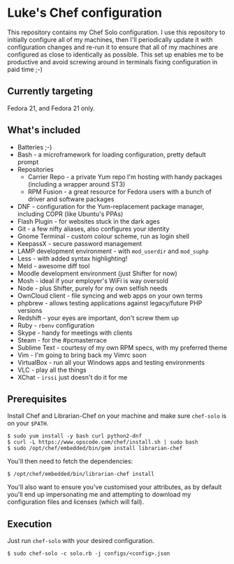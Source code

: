 Luke's Chef configuration
=========================

This repository contains my Chef Solo configuration. I use this repository to
initially configure all of my machines, then I'll periodically update it with
configuration changes and re-run it to ensure that all of my machines are
configured as close to identically as possible. This set up enables me to be
productive and avoid screwing around in terminals fixing configuration in paid
time ;-)

Currently targeting
-------------------

Fedora 21, and Fedora 21 only.

What's included
---------------

* Batteries ;-)
* Bash - a microframework for loading configuration, pretty default prompt
* Repositories
    * Carrier Repo - a private Yum repo I'm hosting with handy packages
      (including a wrapper around ST3)
    * RPM Fusion - a great resource for Fedora users with a bunch of driver
      and software packages
* DNF - configuration for the Yum-replacement package manager, including COPR
  (like Ubuntu's PPAs)
* Flash Plugin - for websites stuck in the dark ages
* Git - a few nifty aliases, also configures your identity
* Gnome Terminal - custom colour scheme, run as login shell
* KeepassX - secure password management
* LAMP development environment - with ```mod_userdir``` and ```mod_suphp```
* Less - with added syntax highlighting!
* Meld - awesome diff tool
* Moodle development environment (just Shifter for now)
* Mosh - ideal if your employer's WiFi is way oversold
* Node - plus Shifter, purely for my own selfish needs
* OwnCloud client - file syncing and web apps on your own terms
* phpbrew - allows testing applications against legacy/future PHP versions
* Redshift - your eyes are important, don't screw them up
* Ruby - ```rbenv``` configuration
* Skype - handy for meetings with clients
* Steam - for the #pcmasterrace
* Sublime Text - courtesy of my own RPM specs, with my preferred theme
* Vim - I'm going to bring back my Vimrc soon
* VirtualBox - run all your Windows apps and testing environments
* VLC - play all the things
* XChat - ```irssi``` just doesn't do it for me

Prerequisites
-------------

Install Chef and Librarian-Chef on your machine and make sure ```chef-solo```
is on your ```$PATH```.

    $ sudo yum install -y bash curl python2-dnf
    $ curl -L https://www.opscode.com/chef/install.sh | sudo bash
    $ sudo /opt/chef/embedded/bin/gem install librarian-chef

You'll then need to fetch the dependencies:

    $ /opt/chef/embedded/bin/librarian-chef install

You'll also want to ensure you've customised your attributes, as by default
you'll end up impersonating me and attempting to download my configuration files
and licenses (which will fail).

Execution
---------

Just run ```chef-solo``` with your desired configuration.

    $ sudo chef-solo -c solo.rb -j configs/<config>.json

